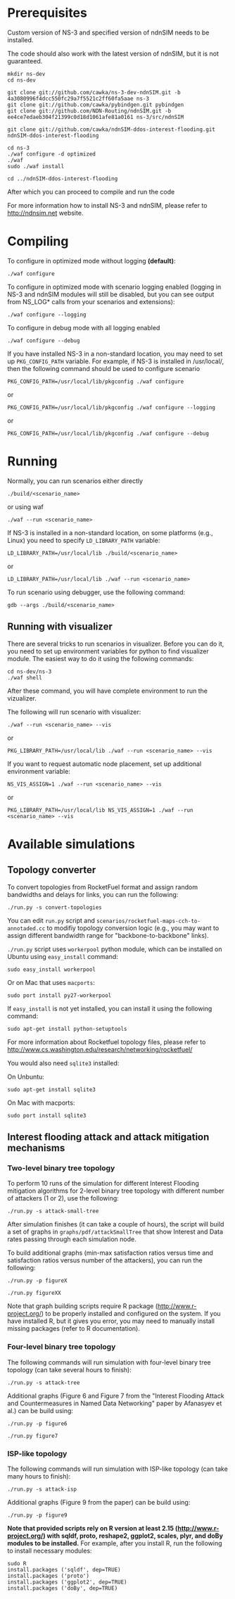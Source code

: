 Prerequisites
=============

Custom version of NS-3 and specified version of ndnSIM needs to be installed.

The code should also work with the latest version of ndnSIM, but it is not guaranteed.

    mkdir ns-dev
    cd ns-dev

    git clone git://github.com/cawka/ns-3-dev-ndnSIM.git -b 4a3080996f4dcc550fc29a7f5521c2ff60fa5aae ns-3
    git clone git://github.com/cawka/pybindgen.git pybindgen
    git clone git://github.com/NDN-Routing/ndnSIM.git -b ee4ce7edaeb304f21399c0d18d1061afe81a0161 ns-3/src/ndnSIM

    git clone git://github.com/cawka/ndnSIM-ddos-interest-flooding.git ndnSIM-ddos-interest-flooding

    cd ns-3
    ./waf configure -d optimized
    ./waf
    sudo ./waf install

    cd ../ndnSIM-ddos-interest-flooding

After which you can proceed to compile and run the code

For more information how to install NS-3 and ndnSIM, please refer to http://ndnsim.net website.

Compiling
=========

To configure in optimized mode without logging **(default)**:

    ./waf configure

To configure in optimized mode with scenario logging enabled (logging in NS-3 and ndnSIM modules will still be disabled,
but you can see output from NS_LOG* calls from your scenarios and extensions):

    ./waf configure --logging

To configure in debug mode with all logging enabled

    ./waf configure --debug

If you have installed NS-3 in a non-standard location, you may need to set up ``PKG_CONFIG_PATH`` variable.
For example, if NS-3 is installed in /usr/local/, then the following command should be used to
configure scenario

    PKG_CONFIG_PATH=/usr/local/lib/pkgconfig ./waf configure

or

    PKG_CONFIG_PATH=/usr/local/lib/pkgconfig ./waf configure --logging

or

    PKG_CONFIG_PATH=/usr/local/lib/pkgconfig ./waf configure --debug

Running
=======

Normally, you can run scenarios either directly

    ./build/<scenario_name>

or using waf

    ./waf --run <scenario_name>

If NS-3 is installed in a non-standard location, on some platforms (e.g., Linux) you need to specify ``LD_LIBRARY_PATH`` variable:

    LD_LIBRARY_PATH=/usr/local/lib ./build/<scenario_name>

or

    LD_LIBRARY_PATH=/usr/local/lib ./waf --run <scenario_name>

To run scenario using debugger, use the following command:

    gdb --args ./build/<scenario_name>


Running with visualizer
-----------------------

There are several tricks to run scenarios in visualizer.  Before you can do it, you need to set up environment variables for python to find visualizer module.  The easiest way to do it using the following commands:

    cd ns-dev/ns-3
    ./waf shell

After these command, you will have complete environment to run the vizualizer.

The following will run scenario with visualizer:

    ./waf --run <scenario_name> --vis

or

    PKG_LIBRARY_PATH=/usr/local/lib ./waf --run <scenario_name> --vis

If you want to request automatic node placement, set up additional environment variable:

    NS_VIS_ASSIGN=1 ./waf --run <scenario_name> --vis

or

    PKG_LIBRARY_PATH=/usr/local/lib NS_VIS_ASSIGN=1 ./waf --run <scenario_name> --vis

Available simulations
=====================

Topology converter
------------------

To convert topologies from RocketFuel format and assign random bandwidths and delays for links, you can run the following:

    ./run.py -s convert-topologies

You can edit ``run.py`` script and ``scenarios/rocketfuel-maps-cch-to-annotaded.cc`` to modifiy topology conversion logic
(e.g., you may want to assign different bandwidth range for "backbone-to-backbone" links).

`./run.py` script uses `workerpool` python module, which can be installed on Ubuntu using `easy_install` command:

    sudo easy_install workerpool

Or on Mac that uses `macports`:

    sudo port install py27-workerpool

If `easy_install` is not yet installed, you can install it using the following command:

    sudo apt-get install python-setuptools

For more information about Rocketfuel topology files, please refer to http://www.cs.washington.edu/research/networking/rocketfuel/

You would also need `sqlite3` installed:

On Unbuntu:

    sudo apt-get install sqlite3

On Mac with macports:

    sudo port install sqlite3

Interest flooding attack and attack mitigation mechanisms
---------------------------------------------------------

### Two-level binary tree topology

To perform 10 runs of the simulation for different Interest Flooding mitigation algorithms for 2-level binary tree topology with different number of attackers (1 or 2), use the following:

    ./run.py -s attack-small-tree

After simulation finishes (it can take a couple of hours), the script will build a set of graphs in `graphs/pdf/attackSmallTree` that show Interest and Data rates passing through each simulation node.

To build additional graphs (min-max satisfaction ratios versus time and satisfaction ratios versus number of the attackers), you can run the following:

    ./run.py -p figureX

    ./run.py figureXX

Note that graph building scripts require R package (http://www.r-project.org/) to be properly installed and configured on the system.  If you have installed R, but it gives you error, you may need to manually install missing packages (refer to R documentation).

### Four-level binary tree topology

The following commands will run simulation with four-level binary tree topology (can take several hours to finish):

    ./run.py -s attack-tree

Additional graphs (Figure 6 and Figure 7 from the "Interest Flooding Attack and Countermeasures in Named Data Networking" paper by Afanasyev et al.) can be build using:

    ./run.py -p figure6

    ./run.py figure7

### ISP-like topology

The following commands will run simulation with ISP-like topology (can take many hours to finish):

    ./run.py -s attack-isp

Additional graphs (Figure 9 from the paper) can be build using:

    ./run.py -p figure9

**Note that provided scripts rely on R version at least 2.15 (http://www.r-project.org/) with sqldf, proto, reshape2, ggplot2, scales, plyr, and doBy modules to be installed.**  For example, after you install R, run the following to install necessary modules:

    sudo R
    install.packages ('sqldf', dep=TRUE)
    install.packages ('proto')
    install.packages ('ggplot2', dep=TRUE)
    install.packages ('doBy', dep=TRUE)